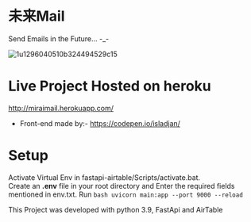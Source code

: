 # 未来Mail

Send Emails in the Future... -_-

![1u1296040510b324494529c15](https://user-images.githubusercontent.com/63765823/115973817-80777080-a575-11eb-8374-c68b1bf0b5cc.jpg)

# Live Project Hosted on heroku
http://miraimail.herokuapp.com/

* Front-end made by:- https://codepen.io/isladjan/

# Setup

Activate Virtual Env in fastapi-airtable/Scripts/activate.bat.  
Create an **.env** file in your root directory and Enter the required fields mentioned in env.txt.
Run
`bash
uvicorn main:app --port 9000 --reload`

This Project was developed with python 3.9, FastApi and AirTable


